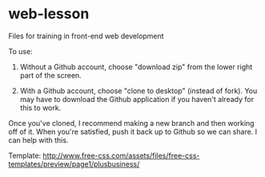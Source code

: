 web-lesson
==========

Files for training in front-end web development


To use: 

1) Without a Github account, choose "download zip" from the lower right part of the screen.

2) With a Github account, choose "clone to desktop" (instead of fork). You may have to download the Github application if you haven't already for this to work.

Once you've cloned, I recommend making a new branch and then working off of it. When you're satisfied, push it back up to Github so we can share. I can help with this. 


Template: http://www.free-css.com/assets/files/free-css-templates/preview/page1/plusbusiness/
